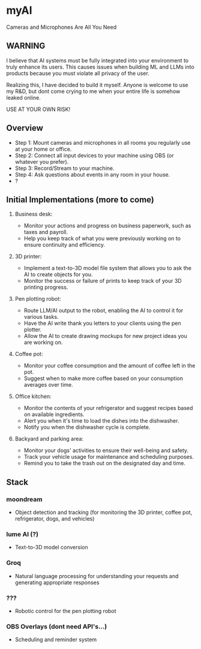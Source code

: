 # myAI
Cameras and Microphones Are All You Need

## WARNING

I believe that AI systems must be fully integrated into your environment to truly enhance its users. 
This causes issues when building ML and LLMs into products because you must violate all privacy of the user.

Realizing this, I have decided to build it myself. Anyone is welcome to use my R&D, but dont come crying to me when your entire life is somehow leaked online. 

USE AT YOUR OWN RISK!

## Overview

- Step 1: Mount cameras and microphones in all rooms you regularly use at your home or office.
- Step 2: Connect all input devices to your machine using OBS (or whatever you prefer).
- Step 3: Record/Stream to your machine.
- Step 4: Ask questions about events in any room in your house.
- ?

## Initial Implementations (more to come)

1. Business desk:
   - Monitor your actions and progress on business paperwork, such as taxes and payroll.
   - Help you keep track of what you were previously working on to ensure continuity and efficiency.

2. 3D printer:
   - Implement a text-to-3D model file system that allows you to ask the AI to create objects for you.
   - Monitor the success or failure of prints to keep track of your 3D printing progress.

3. Pen plotting robot:
   - Route LLM/AI output to the robot, enabling the AI to control it for various tasks.
   - Have the AI write thank you letters to your clients using the pen plotter.
   - Allow the AI to create drawing mockups for new project ideas you are working on.

4. Coffee pot:
   - Monitor your coffee consumption and the amount of coffee left in the pot.
   - Suggest when to make more coffee based on your consumption averages over time.

5. Office kitchen:
   - Monitor the contents of your refrigerator and suggest recipes based on available ingredients.
   - Alert you when it's time to load the dishes into the dishwasher.
   - Notify you when the dishwasher cycle is complete.

6. Backyard and parking area:
   - Monitor your dogs' activities to ensure their well-being and safety.
   - Track your vehicle usage for maintenance and scheduling purposes.
   - Remind you to take the trash out on the designated day and time.

## Stack

### moondream
- Object detection and tracking (for monitoring the 3D printer, coffee pot, refrigerator, dogs, and vehicles)

### lume AI (?)
- Text-to-3D model conversion

### Groq
- Natural language processing for understanding your requests and generating appropriate responses

### ???
- Robotic control for the pen plotting robot

### OBS Overlays (dont need API's...)
- Scheduling and reminder system

